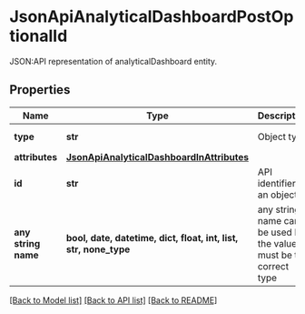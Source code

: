 # JsonApiAnalyticalDashboardPostOptionalId

JSON:API representation of analyticalDashboard entity.

## Properties
Name | Type | Description | Notes
------------ | ------------- | ------------- | -------------
**type** | **str** | Object type | defaults to "analyticalDashboard"
**attributes** | [**JsonApiAnalyticalDashboardInAttributes**](JsonApiAnalyticalDashboardInAttributes.md) |  | [optional] 
**id** | **str** | API identifier of an object | [optional] 
**any string name** | **bool, date, datetime, dict, float, int, list, str, none_type** | any string name can be used but the value must be the correct type | [optional]

[[Back to Model list]](../README.md#documentation-for-models) [[Back to API list]](../README.md#documentation-for-api-endpoints) [[Back to README]](../README.md)


